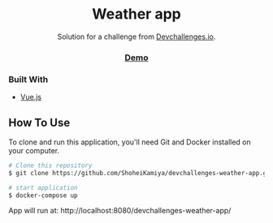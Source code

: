 <!-- Please update value in the {}  -->

<h1 align="center">Weather app</h1>

<div align="center">
   Solution for a challenge from  <a href="http://devchallenges.io" target="_blank">Devchallenges.io</a>.
</div>

<div align="center">
  <h3>
    <a href="https://shoheikamiya.github.io/devchallenges-weather-app/">
      Demo
    </a>
  </h3>
</div>

### Built With


- [Vue.js](https://vuejs.org/)

## How To Use

<!-- Example: -->

To clone and run this application, you'll need Git and Docker installed on your computer.

```bash
# Clone this repository
$ git clone https://github.com/ShoheiKamiya/devchallenges-weather-app.git

# start application
$ docker-compose up
```
App will run at: http://localhost:8080/devchallenges-weather-app/
